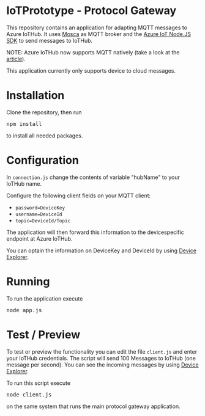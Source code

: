 # IoTPrototype - Protocol Gateway
This repository contains an application for adapting MQTT messages to Azure IoTHub. It uses [Mosca](https://github.com/mcollina/mosca) as MQTT broker and the [Azure IoT Node.JS SDK](https://github.com/Azure/azure-iot-sdks/blob/master/node/device/core/readme.md) to send messages to IoTHub.

NOTE: Azure IoTHub now supports MQTT natively (take a look at the [article](https://azure.microsoft.com/en-us/documentation/articles/iot-hub-mqtt-support/)).

This application currently only supports device to cloud messages.

# Installation
Clone the repository, then run
<pre>npm install</pre>
to install all needed packages.

# Configuration
In <code>connection.js</code> change the contents of variable "hubName" to your IoTHub name.

Configure the following client fields on your MQTT client:
* <code>password=DeviceKey</code>
* <code>username=DeviceId</code>
* <code>topic=DeviceId/Topic</code>

The application will then forward this information to the devicespecific endpoint at Azure IoTHub.

You can optain the information on DeviceKey and DeviceId by using [Device Explorer](https://github.com/Azure/azure-iot-sdks/blob/master/tools/DeviceExplorer/doc/how_to_use_device_explorer.md).

# Running
To run the application execute
<pre>node app.js</pre>

# Test / Preview
To test or preview the functionality you can edit the file <code>client.js</code> and enter your IoTHub credentials. The script will send 100 Messages to IoTHub (one message per second). You can see the incoming messages by using [Device Explorer](https://github.com/Azure/azure-iot-sdks/blob/master/tools/DeviceExplorer/doc/how_to_use_device_explorer.md).

To run this script execute
<pre>node client.js</pre> 
on the same system that runs the main protocol gateway application.


